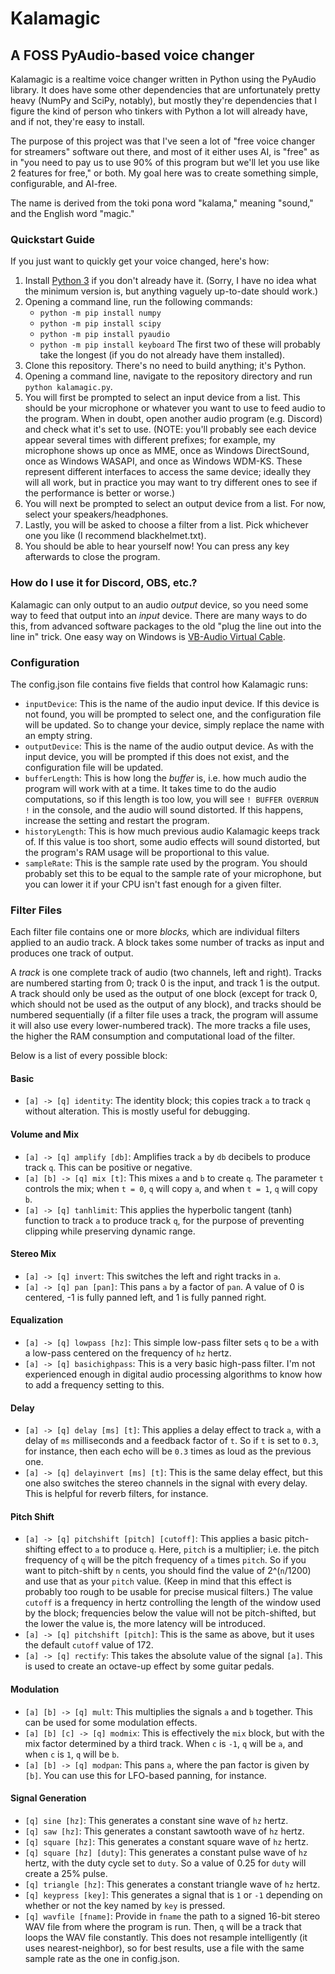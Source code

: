 # Kalamagic

## A FOSS PyAudio-based voice changer

Kalamagic is a realtime voice changer written in Python using the PyAudio library. It does have some other dependencies that are unfortunately pretty heavy (NumPy and SciPy, notably), but mostly they're dependencies that I figure the kind of person who tinkers with Python a lot will already have, and if not, they're easy to install.

The purpose of this project was that I've seen a lot of "free voice changer for streamers" software out there, and most of it either uses AI, is "free" as in "you need to pay us to use 90% of this program but we'll let you use like 2 features for free," or both. My goal here was to create something simple, configurable, and AI-free.

The name is derived from the toki pona word "kalama," meaning "sound," and the English word "magic."

### Quickstart Guide

If you just want to quickly get your voice changed, here's how:

1. Install [Python 3](https://www.python.org/) if you don't already have it. (Sorry, I have no idea what the minimum version is, but anything vaguely up-to-date should work.)
2. Opening a command line, run the following commands:
	- `python -m pip install numpy`
	- `python -m pip install scipy`
	- `python -m pip install pyaudio`
	- `python -m pip install keyboard`
	The first two of these will probably take the longest (if you do not already have them installed).
3. Clone this repository. There's no need to build anything; it's Python.
4. Opening a command line, navigate to the repository directory and run `python kalamagic.py`.
5. You will first be prompted to select an input device from a list. This should be your microphone or whatever you want to use to feed audio to the program. When in doubt, open another audio program (e.g. Discord) and check what it's set to use.
	(NOTE: you'll probably see each device appear several times with different prefixes; for example, my microphone shows up once as MME, once as Windows DirectSound, once as Windows WASAPI, and once as Windows WDM-KS. These represent different interfaces to access the same device; ideally they will all work, but in practice you may want to try different ones to see if the performance is better or worse.)
6. You will next be prompted to select an output device from a list. For now, select your speakers/headphones.
7. Lastly, you will be asked to choose a filter from a list. Pick whichever one you like (I recommend blackhelmet.txt).
8. You should be able to hear yourself now! You can press any key afterwards to close the program.

### How do I use it for Discord, OBS, etc.?

Kalamagic can only output to an audio *output* device, so you need some way to feed that output into an *input* device. There are many ways to do this, from advanced software packages to the old "plug the line out into the line in" trick. One easy way on Windows is [VB-Audio Virtual Cable](https://vb-audio.com/Cable/).

### Configuration

The config.json file contains five fields that control how Kalamagic runs:

* `inputDevice`: This is the name of the audio input device. If this device is not found, you will be prompted to select one, and the configuration file will be updated. So to change your device, simply replace the name with an empty string.
* `outputDevice`: This is the name of the audio output device. As with the input device, you will be prompted if this does not exist, and the configuration file will be updated.
* `bufferLength`: This is how long the *buffer* is, i.e. how much audio the program will work with at a time. It takes time to do the audio computations, so if this length is too low, you will see `! BUFFER OVERRUN !` in the console, and the audio will sound distorted. If this happens, increase the setting and restart the program.
* `historyLength`: This is how much previous audio Kalamagic keeps track of. If this value is too short, some audio effects will sound distorted, but the program's RAM usage will be proportional to this value.
* `sampleRate`: This is the sample rate used by the program. You should probably set this to be equal to the sample rate of your microphone, but you can lower it if your CPU isn't fast enough for a given filter.

### Filter Files

Each filter file contains one or more *blocks,* which are individual filters applied to an audio track. A block takes some number of tracks as input and produces one track of output.

A *track* is one complete track of audio (two channels, left and right). Tracks are numbered starting from 0; track 0 is the input, and track 1 is the output. A track should only be used as the output of one block (except for track 0, which should not be used as the output of any block), and tracks should be numbered sequentially (if a filter file uses a track, the program will assume it will also use every lower-numbered track). The more tracks a file uses, the higher the RAM consumption and computational load of the filter.

Below is a list of every possible block:

#### Basic
* `[a] -> [q] identity`: The identity block; this copies track `a` to track `q` without alteration. This is mostly useful for debugging.

#### Volume and Mix
* `[a] -> [q] amplify [db]`: Amplifies track `a` by `db` decibels to produce track `q`. This can be positive or negative.
* `[a] [b] -> [q] mix [t]`: This mixes `a` and `b` to create `q`. The parameter `t` controls the mix; when `t = 0`, `q` will copy `a`, and when `t = 1`, `q` will copy `b`.
* `[a] -> [q] tanhlimit`: This applies the hyperbolic tangent (tanh) function to track `a` to produce track `q`, for the purpose of preventing clipping while preserving dynamic range.

#### Stereo Mix
* `[a] -> [q] invert`: This switches the left and right tracks in `a`.
* `[a] -> [q] pan [pan]`: This pans `a` by a factor of `pan`. A value of 0 is centered, -1 is fully panned left, and 1 is fully panned right.

#### Equalization
* `[a] -> [q] lowpass [hz]`: This simple low-pass filter sets `q` to be `a` with a low-pass centered on the frequency of `hz` hertz.
* `[a] -> [q] basichighpass`: This is a very basic high-pass filter. I'm not experienced enough in digital audio processing algorithms to know how to add a frequency setting to this.

#### Delay
* `[a] -> [q] delay [ms] [t]`: This applies a delay effect to track `a`, with a delay of `ms` milliseconds and a feedback factor of `t`. So if `t` is set to `0.3`, for instance, then each echo will be `0.3` times as loud as the previous one.
* `[a] -> [q] delayinvert [ms] [t]`: This is the same delay effect, but this one also switches the stereo channels in the signal with every delay. This is helpful for reverb filters, for instance.

#### Pitch Shift
* `[a] -> [q] pitchshift [pitch] [cutoff]`: This applies a basic pitch-shifting effect to `a` to produce `q`. Here, `pitch` is a multiplier; i.e. the pitch frequency of `q` will be the pitch frequency of `a` times `pitch`. So if you want to pitch-shift by `n` cents, you should find the value of 2^(`n`/1200) and use that as your `pitch` value. (Keep in mind that this effect is probably too rough to be usable for precise musical filters.) The value `cutoff` is a frequency in hertz controlling the length of the window used by the block; frequencies below the value will not be pitch-shifted, but the lower the value is, the more latency will be introduced.
* `[a] -> [q] pitchshift [pitch]`: This is the same as above, but it uses the default `cutoff` value of 172.
* `[a] -> [q] rectify`: This takes the absolute value of the signal `[a]`. This is used to create an octave-up effect by some guitar pedals.

#### Modulation
* `[a] [b] -> [q] mult`: This multiplies the signals `a` and `b` together. This can be used for some modulation effects.
* `[a] [b] [c] -> [q] modmix`: This is effectively the `mix` block, but with the mix factor determined by a third track. When `c` is `-1`, `q` will be `a`, and when `c` is `1`, `q` will be `b`.
* `[a] [b] -> [q] modpan`: This pans `a`, where the pan factor is given by `[b]`. You can use this for LFO-based panning, for instance.

#### Signal Generation
* `[q] sine [hz]`: This generates a constant sine wave of `hz` hertz.
* `[q] saw [hz]`: This generates a constant sawtooth wave of `hz` hertz.
* `[q] square [hz]`: This generates a constant square wave of `hz` hertz.
* `[q] square [hz] [duty]`: This generates a constant pulse wave of `hz` hertz, with the duty cycle set to `duty`. So a value of 0.25 for `duty` will create a 25% pulse.
* `[q] triangle [hz]`: This generates a constant triangle wave of `hz` hertz.
* `[q] keypress [key]`: This generates a signal that is `1` or `-1` depending on whether or not the key named by `key` is pressed.
* `[q] wavfile [fname]`: Provide in `fname` the path to a signed 16-bit stereo WAV file from where the program is run. Then, `q` will be a track that loops the WAV file constantly. This does not resample intelligently (it uses nearest-neighbor), so for best results, use a file with the same sample rate as the one in config.json.

